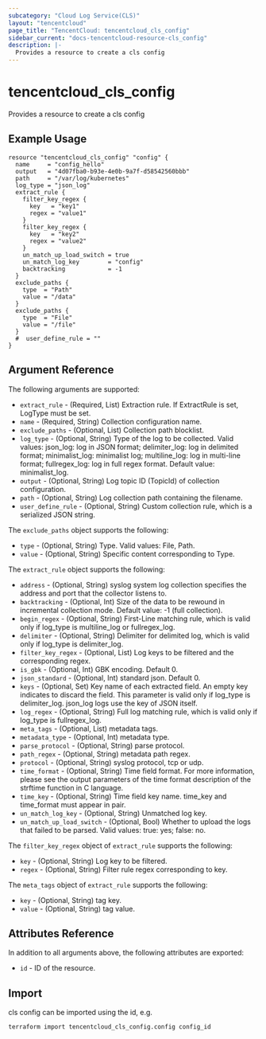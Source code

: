 ```yaml
---
subcategory: "Cloud Log Service(CLS)"
layout: "tencentcloud"
page_title: "TencentCloud: tencentcloud_cls_config"
sidebar_current: "docs-tencentcloud-resource-cls_config"
description: |-
  Provides a resource to create a cls config
---
```


# tencentcloud_cls_config

Provides a resource to create a cls config

## Example Usage

```hcl
resource "tencentcloud_cls_config" "config" {
  name     = "config_hello"
  output   = "4d07fba0-b93e-4e0b-9a7f-d58542560bbb"
  path     = "/var/log/kubernetes"
  log_type = "json_log"
  extract_rule {
    filter_key_regex {
      key   = "key1"
      regex = "value1"
    }
    filter_key_regex {
      key   = "key2"
      regex = "value2"
    }
    un_match_up_load_switch = true
    un_match_log_key        = "config"
    backtracking            = -1
  }
  exclude_paths {
    type  = "Path"
    value = "/data"
  }
  exclude_paths {
    type  = "File"
    value = "/file"
  }
  #  user_define_rule = ""
}
```

## Argument Reference

The following arguments are supported:

* `extract_rule` - (Required, List) Extraction rule. If ExtractRule is set, LogType must be set.
* `name` - (Required, String) Collection configuration name.
* `exclude_paths` - (Optional, List) Collection path blocklist.
* `log_type` - (Optional, String) Type of the log to be collected. Valid values: json_log: log in JSON format; delimiter_log: log in delimited format; minimalist_log: minimalist log; multiline_log: log in multi-line format; fullregex_log: log in full regex format. Default value: minimalist_log.
* `output` - (Optional, String) Log topic ID (TopicId) of collection configuration.
* `path` - (Optional, String) Log collection path containing the filename.
* `user_define_rule` - (Optional, String) Custom collection rule, which is a serialized JSON string.

The `exclude_paths` object supports the following:

* `type` - (Optional, String) Type. Valid values: File, Path.
* `value` - (Optional, String) Specific content corresponding to Type.

The `extract_rule` object supports the following:

* `address` - (Optional, String) syslog system log collection specifies the address and port that the collector listens to.
* `backtracking` - (Optional, Int) Size of the data to be rewound in incremental collection mode. Default value: -1 (full collection).
* `begin_regex` - (Optional, String) First-Line matching rule, which is valid only if log_type is multiline_log or fullregex_log.
* `delimiter` - (Optional, String) Delimiter for delimited log, which is valid only if log_type is delimiter_log.
* `filter_key_regex` - (Optional, List) Log keys to be filtered and the corresponding regex.
* `is_gbk` - (Optional, Int) GBK encoding. Default 0.
* `json_standard` - (Optional, Int) standard json. Default 0.
* `keys` - (Optional, Set) Key name of each extracted field. An empty key indicates to discard the field. This parameter is valid only if log_type is delimiter_log. json_log logs use the key of JSON itself.
* `log_regex` - (Optional, String) Full log matching rule, which is valid only if log_type is fullregex_log.
* `meta_tags` - (Optional, List) metadata tags.
* `metadata_type` - (Optional, Int) metadata type.
* `parse_protocol` - (Optional, String) parse protocol.
* `path_regex` - (Optional, String) metadata path regex.
* `protocol` - (Optional, String) syslog protocol, tcp or udp.
* `time_format` - (Optional, String) Time field format. For more information, please see the output parameters of the time format description of the strftime function in C language.
* `time_key` - (Optional, String) Time field key name. time_key and time_format must appear in pair.
* `un_match_log_key` - (Optional, String) Unmatched log key.
* `un_match_up_load_switch` - (Optional, Bool) Whether to upload the logs that failed to be parsed. Valid values: true: yes; false: no.

The `filter_key_regex` object of `extract_rule` supports the following:

* `key` - (Optional, String) Log key to be filtered.
* `regex` - (Optional, String) Filter rule regex corresponding to key.

The `meta_tags` object of `extract_rule` supports the following:

* `key` - (Optional, String) tag key.
* `value` - (Optional, String) tag value.

## Attributes Reference

In addition to all arguments above, the following attributes are exported:

* `id` - ID of the resource.



## Import

cls config can be imported using the id, e.g.

```
terraform import tencentcloud_cls_config.config config_id
```

